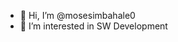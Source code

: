 - 👋 Hi, I’m @mosesimbahale0
- 👀 I’m interested in SW Development

<!---
mosesimbahale0/mosesimbahale0 is a ✨ special ✨ repository because its `README.md` (this file) appears on your GitHub profile.
You can click the Preview link to take a look at your changes.
--->
